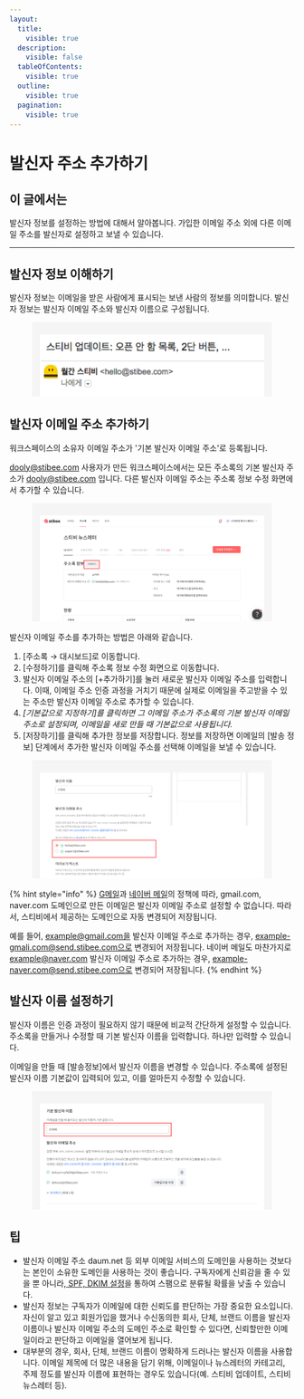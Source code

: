 ```yaml
---
layout:
  title:
    visible: true
  description:
    visible: false
  tableOfContents:
    visible: true
  outline:
    visible: true
  pagination:
    visible: true
---
```


# 발신자 주소 추가하기

## 이 글에서는

발신자 정보를 설정하는 방법에 대해서 알아봅니다. 가입한 이메일 주소 외에 다른 이메일 주소를 발신자로 설정하고 보낼 수 있습니다.

***

## 발신자 정보 이해하기

발신자 정보는 이메일을 받은 사람에게 표시되는 보낸 사람의 정보를 의미합니다. 발신자 정보는 발신자 이메일 주소와 발신자 이름으로 구성됩니다.&#x20;

<figure><img src="../../.gitbook/assets/발신자 주소_1.png" alt=""><figcaption></figcaption></figure>



## 발신자 이메일 주소 추가하기 <a href="#undefined" id="undefined"></a>

워크스페이스의 소유자 이메일 주소가 '기본 발신자 이메일 주소'로 등록됩니다.

dooly@stibee.com 사용자가 만든 워크스페이스에서는 모든 주소록의 기본 발신자 주소가 dooly@stibee.com 입니다. 다른 발신자 이메일 주소는 주소록 정보 수정 화면에서 추가할 수 있습니다.

<figure><img src="../../.gitbook/assets/발신자 주소_3.png" alt=""><figcaption></figcaption></figure>



발신자 이메일 주소를 추가하는 방법은 아래와 같습니다.

1. \[주소록 → 대시보드]로 이동합니다.
2. \[수정하기]를 클릭해 주소록 정보 수정 화면으로 이동합니다.
3. 발신자 이메일 주소의 \[+추가하기]를 눌러 새로운 발신자 이메일 주소를 입력합니다. 이때, 이메일 주소 인증 과정을 거치기 때문에 실제로 이메일을 주고받을 수 있는 주소만 발신자 이메일 주소로 추가할 수 있습니다.&#x20;
4. _\[기본값으로 지정하기]를 클릭하면 그 이메일 주소가 주소록의 기본 발신자 이메일 주소로 설정되며, 이메일을 새로 만들 때 기본값으로 사용됩니다._
5. \[저장하기]를 클릭해 추가한 정보를 저장합니다. 정보를 저장하면 이메일의 \[발송 정보] 단계에서 추가한 발신자 이메일 주소를 선택해 이메일을 보낼 수 있습니다.

<figure><img src="../../.gitbook/assets/발신자 주소_6.png" alt=""><figcaption></figcaption></figure>

{% hint style="info" %}
[G메일](https://blog.stibee.com/gmail-sender-guidelines/)과 [네이버 메일](https://stibee.com/api/v1.0/emails/share/\_pfqzBAjcLjjhSJc5HHpBUUN0W9Mdsc)의 정책에 따라, gmail.com, naver.com 도메인으로 만든 이메일은 발신자 이메일 주소로 설정할 수 없습니다. 따라서, 스티비에서 제공하는 도메인으로 자동 변경되어 저장됩니다.

예를 들어, example@gmail.com을 발신자 이메일 주소로 추가하는 경우, example-gmali.com@send.stibee.com으로 변경되어 저장됩니다. 네이버 메일도 마찬가지로 example@naver.com 발신자 이메일 주소로 추가하는 경우, example-naver.com@send.stibee.com으로 변경되어 저장됩니다.&#x20;
{% endhint %}

## 발신자 이름 설정하기 <a href="#undefined" id="undefined"></a>

발신자 이름은 인증 과정이 필요하지 않기 때문에 비교적 간단하게 설정할 수 있습니다. 주소록을 만들거나 수정할 때 기본 발신자 이름을 입력합니다. 하나만 입력할 수 있습니다.

이메일을 만들 때 \[발송정보]에서 발신자 이름을 변경할 수 있습니다. 주소록에 설정된 발신자 이름 기본값이 입력되어 있고, 이를 얼마든지 수정할 수 있습니다.

<figure><img src="../../.gitbook/assets/발신자 주소_7.png" alt=""><figcaption></figcaption></figure>

## 팁 <a href="#h_73860bb9c5" id="h_73860bb9c5"></a>

* 발신자 이메일 주소 daum.net 등 외부 이메일 서비스의 도메인을 사용하는 것보다는 본인이 소유한 도메인을 사용하는 것이 좋습니다. 구독자에게 신뢰감을 줄 수 있을 뿐 아니라,[ SPF, DKIM 설정](spf-dkim.md)을 통하여 스팸으로 분류될 확률을 낮출 수 있습니다.
* 발신자 정보는 구독자가 이메일에 대한 신뢰도를 판단하는 가장 중요한 요소입니다.\
  자신이 알고 있고 회원가입을 했거나 수신동의한 회사, 단체, 브랜드 이름을 발신자 이름이나 발신자 이메일 주소의 도메인 주소로 확인할 수 있다면, 신뢰할만한 이메일이라고 판단하고 이메일을 열어보게 됩니다.
* 대부분의 경우, 회사, 단체, 브랜드 이름이 명확하게 드러나는 발신자 이름을 사용합니다. 이메일 제목에 더 많은 내용을 담기 위해, 이메일이나 뉴스레터의 카테고리, 주제 정도를 발신자 이름에 표현하는 경우도 있습니다(예. 스티비 업데이트, 스티비 뉴스레터 등).
